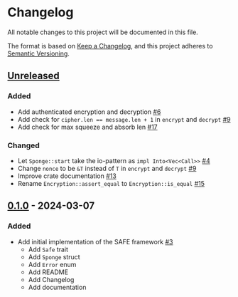 # Changelog

All notable changes to this project will be documented in this file.

The format is based on [Keep a Changelog](https://keepachangelog.com/en/1.0.0/),
and this project adheres to [Semantic Versioning](https://semver.org/spec/v2.0.0.html).

## [Unreleased]

### Added

- Add authenticated encryption and decryption [#6]
- Add check for `cipher.len == message.len + 1` in `encrypt` and `decrypt` [#9]
- Add check for max squeeze and absorb len [#17]

### Changed

- Let `Sponge::start` take the io-pattern as `impl Into<Vec<Call>>` [#4]
- Change `nonce` to be `&T` instead of `T` in `encrypt` and `decrypt` [#9]
- Improve crate documentation [#13]
- Rename `Encryption::assert_equal` to `Encryption::is_equal` [#15]

## [0.1.0] - 2024-03-07

### Added

- Add initial implementation of the SAFE framework [#3]
  - Add `Safe` trait
  - Add `Sponge` struct
  - Add `Error` enum
  - Add README
  - Add Changelog
  - Add documentation

<!-- ISSUES -->
[#17]: https://github.com/dusk-network/safe/issues/17
[#15]: https://github.com/dusk-network/safe/issues/15
[#13]: https://github.com/dusk-network/safe/issues/13
[#9]: https://github.com/dusk-network/safe/issues/9
[#6]: https://github.com/dusk-network/safe/issues/6
[#4]: https://github.com/dusk-network/safe/issues/4
[#3]: https://github.com/dusk-network/safe/issues/3

<!-- VERSIONS -->
[Unreleased]: https://github.com/dusk-network/safe/compare/v0.1.0...HEAD
[0.1.0]: https://github.com/dusk-network/safe/releases/tag/v0.1.0
